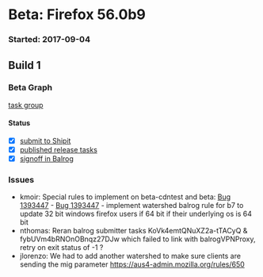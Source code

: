 # Beta: Firefox 56.0b9

### Started: 2017-09-04

## Build 1

### Beta Graph
[task group](https://tools.taskcluster.net/push-inspector/#/MYNdBDpWTtah5JJXxL0rQQ)


#### Status
- [x] [submit to Shipit](https://wiki.mozilla.org/Release:Release_Automation_on_Mercurial:Starting_a_Release#Submit_to_Ship_It)
- [x] [published release tasks](../how-tos/relpro.md#4-publish-release)
- [x] [signoff in Balrog](../how-tos/relpro.md#3-signoffs)

### Issues
- kmoir: Special rules to implement on beta-cdntest and beta: [Bug 1393447](https://bugzilla.mozilla.org/show_bug.cgi?id=1393447) - [Bug 1393447](https://bugzil.la/1393447) - implement watershed balrog rule for b7 to update 32 bit windows firefox users if 64 bit if their underlying os is 64 bit
- nthomas: Reran balrog submitter tasks KoVk4emtQNuXZ2a-tTACyQ & fybUVm4bRNOnOBnqz27DJw which failed to link with balrogVPNProxy, retry on exit status of -1 ?
- jlorenzo: We had to add another watershed to make sure clients are sending the mig parameter https://aus4-admin.mozilla.org/rules/650


